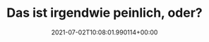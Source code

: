 ---
date: '2021-07-02T10:08:01.990114+00:00'
found_at: '2014-12-21'
found_url: http://www.alternativefuer.de/programm-hintergrund/hintergrundinformationen/thesen-zu-datenschutz-und-informationeller-selbstbestimmung/www.heise.de/tp/blogs/8/152166
title: Das ist irgendwie peinlich, oder?
---